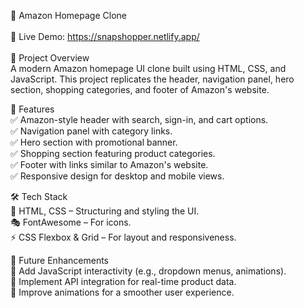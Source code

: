 🛒 Amazon Homepage Clone<br><br>
🚀 Live Demo: https://snapshopper.netlify.app/<br><br>
📌 Project Overview<br>
A modern Amazon homepage UI clone built using HTML, CSS, and JavaScript. This project replicates the header, navigation panel, hero section, shopping categories, and footer of Amazon's website.<br>

🚀 Features<br/>
✅ Amazon-style header with search, sign-in, and cart options.<br/>
✅ Navigation panel with category links.<br/>
✅ Hero section with promotional banner.<br/>
✅ Shopping section featuring product categories.<br/>
✅ Footer with links similar to Amazon's website.<br/>
✅ Responsive design for desktop and mobile views.<br/>

🛠 Tech Stack<br/>
🎨 HTML, CSS – Structuring and styling the UI.<br/>
🎭 FontAwesome – For icons.<br/>
⚡ CSS Flexbox & Grid – For layout and responsiveness.<br/>

📌 Future Enhancements<br/>
🔹 Add JavaScript interactivity (e.g., dropdown menus, animations).<br/>
🔹 Implement API integration for real-time product data.<br/>
🔹 Improve animations for a smoother user experience.<br/>
